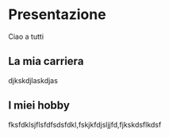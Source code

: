 # Presentazione
Ciao a tutti

## La mia carriera
djkskdjlaskdjas

## I miei hobby
fksfdklsjflsfdfsdsfdkl,fskjkfdjsljjfd,fjkskdsflkdsf
